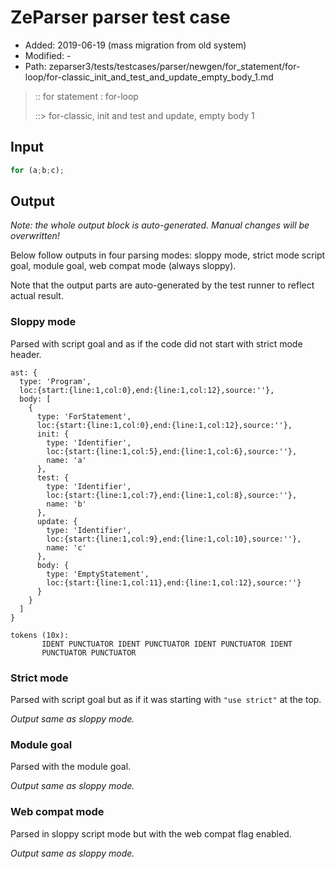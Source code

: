 # ZeParser parser test case

- Added: 2019-06-19 (mass migration from old system)
- Modified: -
- Path: zeparser3/tests/testcases/parser/newgen/for_statement/for-loop/for-classic_init_and_test_and_update_empty_body_1.md

> :: for statement : for-loop
>
> ::> for-classic, init and test and update, empty body 1

## Input

`````js
for (a;b;c);
`````

## Output

_Note: the whole output block is auto-generated. Manual changes will be overwritten!_

Below follow outputs in four parsing modes: sloppy mode, strict mode script goal, module goal, web compat mode (always sloppy).

Note that the output parts are auto-generated by the test runner to reflect actual result.

### Sloppy mode

Parsed with script goal and as if the code did not start with strict mode header.

`````
ast: {
  type: 'Program',
  loc:{start:{line:1,col:0},end:{line:1,col:12},source:''},
  body: [
    {
      type: 'ForStatement',
      loc:{start:{line:1,col:0},end:{line:1,col:12},source:''},
      init: {
        type: 'Identifier',
        loc:{start:{line:1,col:5},end:{line:1,col:6},source:''},
        name: 'a'
      },
      test: {
        type: 'Identifier',
        loc:{start:{line:1,col:7},end:{line:1,col:8},source:''},
        name: 'b'
      },
      update: {
        type: 'Identifier',
        loc:{start:{line:1,col:9},end:{line:1,col:10},source:''},
        name: 'c'
      },
      body: {
        type: 'EmptyStatement',
        loc:{start:{line:1,col:11},end:{line:1,col:12},source:''}
      }
    }
  ]
}

tokens (10x):
       IDENT PUNCTUATOR IDENT PUNCTUATOR IDENT PUNCTUATOR IDENT
       PUNCTUATOR PUNCTUATOR
`````

### Strict mode

Parsed with script goal but as if it was starting with `"use strict"` at the top.

_Output same as sloppy mode._

### Module goal

Parsed with the module goal.

_Output same as sloppy mode._

### Web compat mode

Parsed in sloppy script mode but with the web compat flag enabled.

_Output same as sloppy mode._
